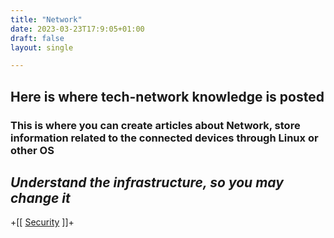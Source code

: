 ```yaml
---
title: "Network"
date: 2023-03-23T17:9:05+01:00
draft: false
layout: single

---
```


## Here is where tech-network knowledge is posted
 ### This is where you can create articles about Network, store information related to the connected devices through Linux or other OS

*Understand the infrastructure, so you may change it*
---
+[[ [Security](../security) ]]+

